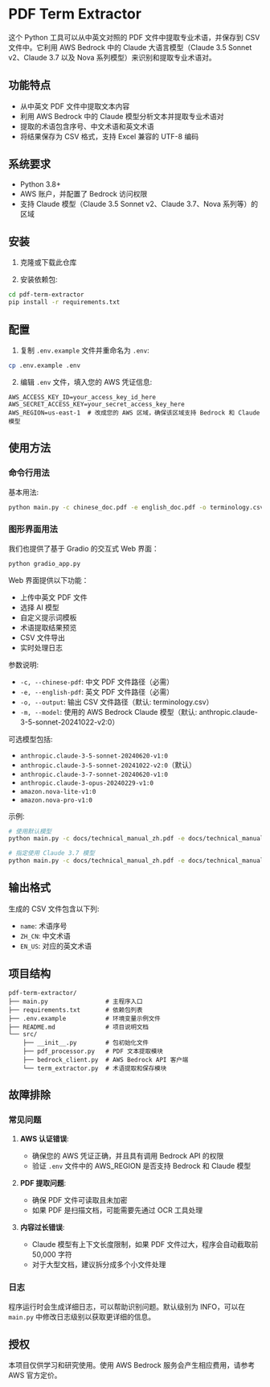 # PDF Term Extractor

这个 Python 工具可以从中英文对照的 PDF 文件中提取专业术语，并保存到 CSV 文件中。它利用 AWS Bedrock 中的 Claude 大语言模型（Claude 3.5 Sonnet v2、Claude 3.7 以及 Nova 系列模型）来识别和提取专业术语对。

## 功能特点

- 从中英文 PDF 文件中提取文本内容
- 利用 AWS Bedrock 中的 Claude 模型分析文本并提取专业术语对
- 提取的术语包含序号、中文术语和英文术语
- 将结果保存为 CSV 格式，支持 Excel 兼容的 UTF-8 编码

## 系统要求

- Python 3.8+
- AWS 账户，并配置了 Bedrock 访问权限
- 支持 Claude 模型（Claude 3.5 Sonnet v2、Claude 3.7、Nova 系列等）的区域

## 安装

1. 克隆或下载此仓库

2. 安装依赖包:
```bash
cd pdf-term-extractor
pip install -r requirements.txt
```

## 配置

1. 复制 `.env.example` 文件并重命名为 `.env`:
```bash
cp .env.example .env
```

2. 编辑 `.env` 文件，填入您的 AWS 凭证信息:
```
AWS_ACCESS_KEY_ID=your_access_key_id_here
AWS_SECRET_ACCESS_KEY=your_secret_access_key_here
AWS_REGION=us-east-1  # 改成您的 AWS 区域，确保该区域支持 Bedrock 和 Claude 模型
```

## 使用方法

### 命令行用法

基本用法:

```bash
python main.py -c chinese_doc.pdf -e english_doc.pdf -o terminology.csv
```

### 图形界面用法

我们也提供了基于 Gradio 的交互式 Web 界面：

```bash
python gradio_app.py
```

Web 界面提供以下功能：
- 上传中英文 PDF 文件
- 选择 AI 模型
- 自定义提示词模板
- 术语提取结果预览
- CSV 文件导出
- 实时处理日志

参数说明:
- `-c, --chinese-pdf`: 中文 PDF 文件路径（必需）
- `-e, --english-pdf`: 英文 PDF 文件路径（必需）
- `-o, --output`: 输出 CSV 文件路径（默认: terminology.csv）
- `-m, --model`: 使用的 AWS Bedrock Claude 模型（默认: anthropic.claude-3-5-sonnet-20241022-v2:0）

可选模型包括:
- `anthropic.claude-3-5-sonnet-20240620-v1:0`
- `anthropic.claude-3-5-sonnet-20241022-v2:0`（默认）
- `anthropic.claude-3-7-sonnet-20240620-v1:0`
- `anthropic.claude-3-opus-20240229-v1:0`
- `amazon.nova-lite-v1:0`
- `amazon.nova-pro-v1:0`

示例:
```bash
# 使用默认模型
python main.py -c docs/technical_manual_zh.pdf -e docs/technical_manual_en.pdf -o output/terms.csv

# 指定使用 Claude 3.7 模型
python main.py -c docs/technical_manual_zh.pdf -e docs/technical_manual_en.pdf -m anthropic.claude-3-7-sonnet-20240620-v1:0
```

## 输出格式

生成的 CSV 文件包含以下列:
- `name`: 术语序号
- `ZH_CN`: 中文术语
- `EN_US`: 对应的英文术语

## 项目结构

```
pdf-term-extractor/
├── main.py                # 主程序入口
├── requirements.txt       # 依赖包列表
├── .env.example           # 环境变量示例文件
├── README.md              # 项目说明文档
└── src/
    ├── __init__.py        # 包初始化文件
    ├── pdf_processor.py   # PDF 文本提取模块
    ├── bedrock_client.py  # AWS Bedrock API 客户端
    └── term_extractor.py  # 术语提取和保存模块
```

## 故障排除

### 常见问题

1. **AWS 认证错误**:
   - 确保您的 AWS 凭证正确，并且具有调用 Bedrock API 的权限
   - 验证 `.env` 文件中的 AWS_REGION 是否支持 Bedrock 和 Claude 模型

2. **PDF 提取问题**:
   - 确保 PDF 文件可读取且未加密
   - 如果 PDF 是扫描文档，可能需要先通过 OCR 工具处理

3. **内容过长错误**:
   - Claude 模型有上下文长度限制，如果 PDF 文件过大，程序会自动截取前 50,000 字符
   - 对于大型文档，建议拆分成多个小文件处理

### 日志

程序运行时会生成详细日志，可以帮助识别问题。默认级别为 INFO，可以在 `main.py` 中修改日志级别以获取更详细的信息。

## 授权

本项目仅供学习和研究使用。使用 AWS Bedrock 服务会产生相应费用，请参考 AWS 官方定价。
